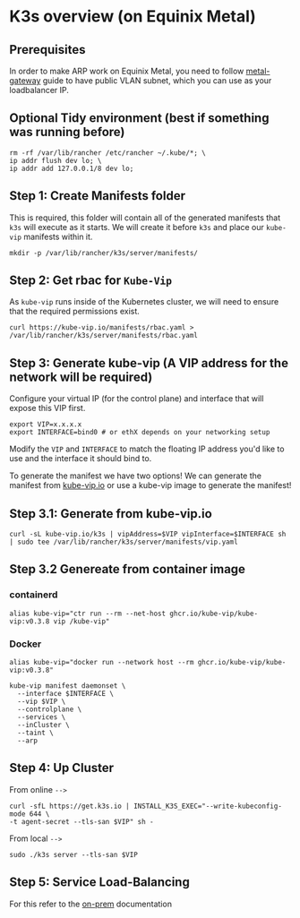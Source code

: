 # K3s overview (on Equinix Metal)

## Prerequisites

In order to make ARP work on Equinix Metal, you need to follow [metal-gateway](https://metal.equinix.com/developers/docs/networking/metal-gateway/) guide to have public VLAN subnet, which you can use as your loadbalancer IP.

## Optional Tidy environment (best if something was running before)
```
rm -rf /var/lib/rancher /etc/rancher ~/.kube/*; \ 
ip addr flush dev lo; \
ip addr add 127.0.0.1/8 dev lo; 
```

## Step 1: Create Manifests folder

This is required, this folder will contain all of the generated manifests that `k3s` will execute as it starts. We will create it before `k3s` and place our `kube-vip` manifests within it.

```
mkdir -p /var/lib/rancher/k3s/server/manifests/
```

## Step 2: Get rbac for `Kube-Vip`

As `kube-vip` runs inside of the Kubernetes cluster, we will need to ensure that the required permissions exist.

```
curl https://kube-vip.io/manifests/rbac.yaml > /var/lib/rancher/k3s/server/manifests/rbac.yaml
```

## Step 3: Generate kube-vip (A VIP address for the network will be required)

Configure your virtual IP (for the control plane) and interface that will expose this VIP first.

```
export VIP=x.x.x.x
export INTERFACE=bind0 # or ethX depends on your networking setup
```

Modify the `VIP` and `INTERFACE` to match the floating IP address you'd like to use and the interface it should bind to.

To generate the manifest we have two options! We can generate the manifest from [kube-vip.io](kube-vip.io) or use a kube-vip image to generate the manifest!

## Step 3.1: Generate from kube-vip.io
 
```
curl -sL kube-vip.io/k3s | vipAddress=$VIP vipInterface=$INTERFACE sh | sudo tee /var/lib/rancher/k3s/server/manifests/vip.yaml
```

## Step 3.2 Genereate from container image

### containerd
`alias kube-vip="ctr run --rm --net-host ghcr.io/kube-vip/kube-vip:v0.3.8 vip /kube-vip"`

### Docker
`alias kube-vip="docker run --network host --rm ghcr.io/kube-vip/kube-vip:v0.3.8"`


```
kube-vip manifest daemonset \
  --interface $INTERFACE \
  --vip $VIP \
  --controlplane \
  --services \
  --inCluster \
  --taint \
  --arp 
```

## Step 4: Up Cluster

From online `-->`

```
curl -sfL https://get.k3s.io | INSTALL_K3S_EXEC="--write-kubeconfig-mode 644 \
-t agent-secret --tls-san $VIP" sh -
```

From local `-->`

```
sudo ./k3s server --tls-san $VIP
```

## Step 5: Service Load-Balancing

For this refer to the [on-prem](../on-prem) documentation 
